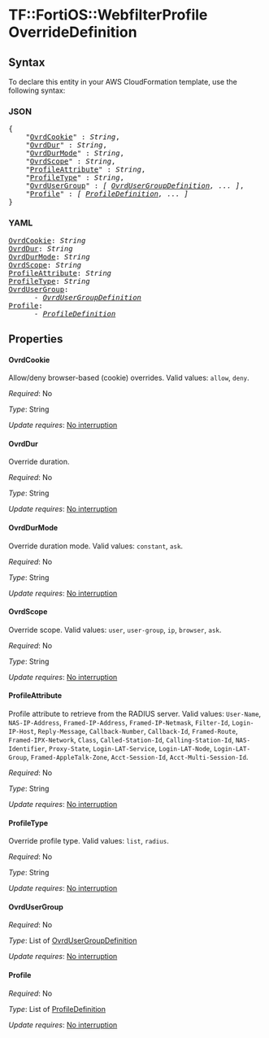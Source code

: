 # TF::FortiOS::WebfilterProfile OverrideDefinition

## Syntax

To declare this entity in your AWS CloudFormation template, use the following syntax:

### JSON

<pre>
{
    "<a href="#ovrdcookie" title="OvrdCookie">OvrdCookie</a>" : <i>String</i>,
    "<a href="#ovrddur" title="OvrdDur">OvrdDur</a>" : <i>String</i>,
    "<a href="#ovrddurmode" title="OvrdDurMode">OvrdDurMode</a>" : <i>String</i>,
    "<a href="#ovrdscope" title="OvrdScope">OvrdScope</a>" : <i>String</i>,
    "<a href="#profileattribute" title="ProfileAttribute">ProfileAttribute</a>" : <i>String</i>,
    "<a href="#profiletype" title="ProfileType">ProfileType</a>" : <i>String</i>,
    "<a href="#ovrdusergroup" title="OvrdUserGroup">OvrdUserGroup</a>" : <i>[ <a href="ovrdusergroupdefinition.md">OvrdUserGroupDefinition</a>, ... ]</i>,
    "<a href="#profile" title="Profile">Profile</a>" : <i>[ <a href="profiledefinition.md">ProfileDefinition</a>, ... ]</i>
}
</pre>

### YAML

<pre>
<a href="#ovrdcookie" title="OvrdCookie">OvrdCookie</a>: <i>String</i>
<a href="#ovrddur" title="OvrdDur">OvrdDur</a>: <i>String</i>
<a href="#ovrddurmode" title="OvrdDurMode">OvrdDurMode</a>: <i>String</i>
<a href="#ovrdscope" title="OvrdScope">OvrdScope</a>: <i>String</i>
<a href="#profileattribute" title="ProfileAttribute">ProfileAttribute</a>: <i>String</i>
<a href="#profiletype" title="ProfileType">ProfileType</a>: <i>String</i>
<a href="#ovrdusergroup" title="OvrdUserGroup">OvrdUserGroup</a>: <i>
      - <a href="ovrdusergroupdefinition.md">OvrdUserGroupDefinition</a></i>
<a href="#profile" title="Profile">Profile</a>: <i>
      - <a href="profiledefinition.md">ProfileDefinition</a></i>
</pre>

## Properties

#### OvrdCookie

Allow/deny browser-based (cookie) overrides. Valid values: `allow`, `deny`.

_Required_: No

_Type_: String

_Update requires_: [No interruption](https://docs.aws.amazon.com/AWSCloudFormation/latest/UserGuide/using-cfn-updating-stacks-update-behaviors.html#update-no-interrupt)

#### OvrdDur

Override duration.

_Required_: No

_Type_: String

_Update requires_: [No interruption](https://docs.aws.amazon.com/AWSCloudFormation/latest/UserGuide/using-cfn-updating-stacks-update-behaviors.html#update-no-interrupt)

#### OvrdDurMode

Override duration mode. Valid values: `constant`, `ask`.

_Required_: No

_Type_: String

_Update requires_: [No interruption](https://docs.aws.amazon.com/AWSCloudFormation/latest/UserGuide/using-cfn-updating-stacks-update-behaviors.html#update-no-interrupt)

#### OvrdScope

Override scope. Valid values: `user`, `user-group`, `ip`, `browser`, `ask`.

_Required_: No

_Type_: String

_Update requires_: [No interruption](https://docs.aws.amazon.com/AWSCloudFormation/latest/UserGuide/using-cfn-updating-stacks-update-behaviors.html#update-no-interrupt)

#### ProfileAttribute

Profile attribute to retrieve from the RADIUS server. Valid values: `User-Name`, `NAS-IP-Address`, `Framed-IP-Address`, `Framed-IP-Netmask`, `Filter-Id`, `Login-IP-Host`, `Reply-Message`, `Callback-Number`, `Callback-Id`, `Framed-Route`, `Framed-IPX-Network`, `Class`, `Called-Station-Id`, `Calling-Station-Id`, `NAS-Identifier`, `Proxy-State`, `Login-LAT-Service`, `Login-LAT-Node`, `Login-LAT-Group`, `Framed-AppleTalk-Zone`, `Acct-Session-Id`, `Acct-Multi-Session-Id`.

_Required_: No

_Type_: String

_Update requires_: [No interruption](https://docs.aws.amazon.com/AWSCloudFormation/latest/UserGuide/using-cfn-updating-stacks-update-behaviors.html#update-no-interrupt)

#### ProfileType

Override profile type. Valid values: `list`, `radius`.

_Required_: No

_Type_: String

_Update requires_: [No interruption](https://docs.aws.amazon.com/AWSCloudFormation/latest/UserGuide/using-cfn-updating-stacks-update-behaviors.html#update-no-interrupt)

#### OvrdUserGroup

_Required_: No

_Type_: List of <a href="ovrdusergroupdefinition.md">OvrdUserGroupDefinition</a>

_Update requires_: [No interruption](https://docs.aws.amazon.com/AWSCloudFormation/latest/UserGuide/using-cfn-updating-stacks-update-behaviors.html#update-no-interrupt)

#### Profile

_Required_: No

_Type_: List of <a href="profiledefinition.md">ProfileDefinition</a>

_Update requires_: [No interruption](https://docs.aws.amazon.com/AWSCloudFormation/latest/UserGuide/using-cfn-updating-stacks-update-behaviors.html#update-no-interrupt)

